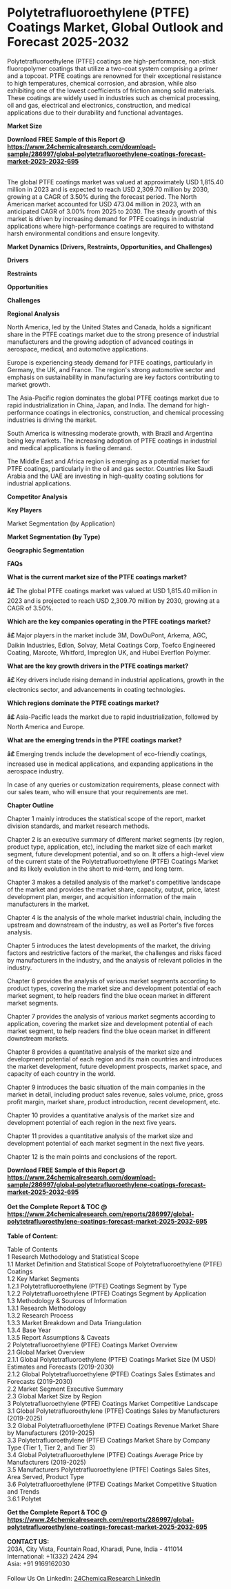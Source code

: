 <h1>Polytetrafluoroethylene (PTFE) Coatings Market, Global Outlook and Forecast 2025-2032</h1><p>Polytetrafluoroethylene (PTFE) coatings are high-performance, non-stick fluoropolymer coatings that utilize a two-coat system comprising a primer and a topcoat. PTFE coatings are renowned for their exceptional resistance to high temperatures, chemical corrosion, and abrasion, while also exhibiting one of the lowest coefficients of friction among solid materials. These coatings are widely used in industries such as chemical processing, oil and gas, electrical and electronics, construction, and medical applications due to their durability and functional advantages.</p><p>
<strong>Market Size</strong></p><p>
</p><div><b>Download FREE Sample of this Report @ 
            <a href="https://www.24chemicalresearch.com/download-sample/286997/global-polytetrafluoroethylene-coatings-forecast-market-2025-2032-695">
            https://www.24chemicalresearch.com/download-sample/286997/global-polytetrafluoroethylene-coatings-forecast-market-2025-2032-695</a></b></div><br><p>The global PTFE coatings market was valued at approximately USD 1,815.40 million in 2023 and is expected to reach USD 2,309.70 million by 2030, growing at a CAGR of 3.50% during the forecast period. The North American market accounted for USD 473.04 million in 2023, with an anticipated CAGR of 3.00% from 2025 to 2030. The steady growth of this market is driven by increasing demand for PTFE coatings in industrial applications where high-performance coatings are required to withstand harsh environmental conditions and ensure longevity.</p><p>
<strong>Market Dynamics (Drivers, Restraints, Opportunities, and Challenges)</strong></p><p>
<strong>Drivers</strong></p><p>
</p><p>
<strong>Restraints</strong></p><p>
</p><p>
<strong>Opportunities</strong></p><p>
</p><p>
<strong>Challenges</strong></p><p>
</p><p>
<strong>Regional Analysis</strong></p><p>
</p><p>
</p><p>North America, led by the United States and Canada, holds a significant share in the PTFE coatings market due to the strong presence of industrial manufacturers and the growing adoption of advanced coatings in aerospace, medical, and automotive applications.</p><p>
</p><p>
</p><p>Europe is experiencing steady demand for PTFE coatings, particularly in Germany, the UK, and France. The region's strong automotive sector and emphasis on sustainability in manufacturing are key factors contributing to market growth.</p><p>
</p><p>
</p><p>The Asia-Pacific region dominates the global PTFE coatings market due to rapid industrialization in China, Japan, and India. The demand for high-performance coatings in electronics, construction, and chemical processing industries is driving the market.</p><p>
</p><p>
</p><p>South America is witnessing moderate growth, with Brazil and Argentina being key markets. The increasing adoption of PTFE coatings in industrial and medical applications is fueling demand.</p><p>
</p><p>
</p><p>The Middle East and Africa region is emerging as a potential market for PTFE coatings, particularly in the oil and gas sector. Countries like Saudi Arabia and the UAE are investing in high-quality coating solutions for industrial applications.</p><p>
<strong>Competitor Analysis</strong></p><p>
<strong>Key Players</strong></p><p>
</p><p>
Market Segmentation (by Application)</p><p>
</p><p>
<strong>Market Segmentation (by Type)</strong></p><p>
</p><p>
<strong>Geographic Segmentation</strong></p><p>
</p><p>
<strong>FAQs</strong></p><p>
<strong>What is the current market size of the PTFE coatings market?</strong></p><p>
</p><p><strong>â£ </strong>The global PTFE coatings market was valued at USD 1,815.40 million in 2023 and is projected to reach USD 2,309.70 million by 2030, growing at a CAGR of 3.50%.</p><p>
<strong>Which are the key companies operating in the PTFE coatings market?</strong></p><p>
</p><p><strong>â£ </strong>Major players in the market include 3M, DowDuPont, Arkema, AGC, Daikin Industries, Edlon, Solvay, Metal Coatings Corp, Toefco Engineered Coating, Marcote, Whitford, Impreglon UK, and Hubei Everflon Polymer.</p><p>
<strong>What are the key growth drivers in the PTFE coatings market?</strong></p><p>
</p><p><strong>â£ </strong>Key drivers include rising demand in industrial applications, growth in the electronics sector, and advancements in coating technologies.</p><p>
<strong>Which regions dominate the PTFE coatings market?</strong></p><p>
</p><p><strong>â£ </strong>Asia-Pacific leads the market due to rapid industrialization, followed by North America and Europe.</p><p>
<strong>What are the emerging trends in the PTFE coatings market?</strong></p><p>
</p><p><strong>â£ </strong>Emerging trends include the development of eco-friendly coatings, increased use in medical applications, and expanding applications in the aerospace industry.</p><p>
</p><p>
</p><p>
In case of any queries or customization requirements, please connect with our sales team, who will ensure that your requirements are met.</p><p>
<strong>Chapter Outline</strong></p><p>
Chapter 1 mainly introduces the statistical scope of the report, market division standards, and market research methods.</p><p>
Chapter 2 is an executive summary of different market segments (by region, product type, application, etc), including the market size of each market segment, future development potential, and so on. It offers a high-level view of the current state of the Polytetrafluoroethylene (PTFE) Coatings Market and its likely evolution in the short to mid-term, and long term.</p><p>
Chapter 3 makes a detailed analysis of the market's competitive landscape of the market and provides the market share, capacity, output, price, latest development plan, merger, and acquisition information of the main manufacturers in the market.</p><p>
Chapter 4 is the analysis of the whole market industrial chain, including the upstream and downstream of the industry, as well as Porter's five forces analysis.</p><p>
Chapter 5 introduces the latest developments of the market, the driving factors and restrictive factors of the market, the challenges and risks faced by manufacturers in the industry, and the analysis of relevant policies in the industry.</p><p>
Chapter 6 provides the analysis of various market segments according to product types, covering the market size and development potential of each market segment, to help readers find the blue ocean market in different market segments.</p><p>
Chapter 7 provides the analysis of various market segments according to application, covering the market size and development potential of each market segment, to help readers find the blue ocean market in different downstream markets.</p><p>
Chapter 8 provides a quantitative analysis of the market size and development potential of each region and its main countries and introduces the market development, future development prospects, market space, and capacity of each country in the world.</p><p>
Chapter 9 introduces the basic situation of the main companies in the market in detail, including product sales revenue, sales volume, price, gross profit margin, market share, product introduction, recent development, etc.</p><p>
Chapter 10 provides a quantitative analysis of the market size and development potential of each region in the next five years.</p><p>
Chapter 11 provides a quantitative analysis of the market size and development potential of each market segment in the next five years.</p><p>
Chapter 12 is the main points and conclusions of the report.</p><div><b>Download FREE Sample of this Report @ 
            <a href="https://www.24chemicalresearch.com/download-sample/286997/global-polytetrafluoroethylene-coatings-forecast-market-2025-2032-695">
            https://www.24chemicalresearch.com/download-sample/286997/global-polytetrafluoroethylene-coatings-forecast-market-2025-2032-695</a></b></div><br><div><b>Get the Complete Report & TOC @ 
            <a href="https://www.24chemicalresearch.com/reports/286997/global-polytetrafluoroethylene-coatings-forecast-market-2025-2032-695">
            https://www.24chemicalresearch.com/reports/286997/global-polytetrafluoroethylene-coatings-forecast-market-2025-2032-695</a></b></div><br>
            <b>Table of Content:</b><p>Table of Contents<br />
1 Research Methodology and Statistical Scope<br />
1.1 Market Definition and Statistical Scope of Polytetrafluoroethylene (PTFE) Coatings<br />
1.2 Key Market Segments<br />
1.2.1 Polytetrafluoroethylene (PTFE) Coatings Segment by Type<br />
1.2.2 Polytetrafluoroethylene (PTFE) Coatings Segment by Application<br />
1.3 Methodology & Sources of Information<br />
1.3.1 Research Methodology<br />
1.3.2 Research Process<br />
1.3.3 Market Breakdown and Data Triangulation<br />
1.3.4 Base Year<br />
1.3.5 Report Assumptions & Caveats<br />
2 Polytetrafluoroethylene (PTFE) Coatings Market Overview<br />
2.1 Global Market Overview<br />
2.1.1 Global Polytetrafluoroethylene (PTFE) Coatings Market Size (M USD) Estimates and Forecasts (2019-2030)<br />
2.1.2 Global Polytetrafluoroethylene (PTFE) Coatings Sales Estimates and Forecasts (2019-2030)<br />
2.2 Market Segment Executive Summary<br />
2.3 Global Market Size by Region<br />
3 Polytetrafluoroethylene (PTFE) Coatings Market Competitive Landscape<br />
3.1 Global Polytetrafluoroethylene (PTFE) Coatings Sales by Manufacturers (2019-2025)<br />
3.2 Global Polytetrafluoroethylene (PTFE) Coatings Revenue Market Share by Manufacturers (2019-2025)<br />
3.3 Polytetrafluoroethylene (PTFE) Coatings Market Share by Company Type (Tier 1, Tier 2, and Tier 3)<br />
3.4 Global Polytetrafluoroethylene (PTFE) Coatings Average Price by Manufacturers (2019-2025)<br />
3.5 Manufacturers Polytetrafluoroethylene (PTFE) Coatings Sales Sites, Area Served, Product Type<br />
3.6 Polytetrafluoroethylene (PTFE) Coatings Market Competitive Situation and Trends<br />
3.6.1 Polytet</p><div><b>Get the Complete Report & TOC @ 
            <a href="https://www.24chemicalresearch.com/reports/286997/global-polytetrafluoroethylene-coatings-forecast-market-2025-2032-695">
            https://www.24chemicalresearch.com/reports/286997/global-polytetrafluoroethylene-coatings-forecast-market-2025-2032-695</a></b></div><br><b>CONTACT US:</b><br>
            203A, City Vista, Fountain Road, Kharadi, Pune, India - 411014<br>
            International: +1(332) 2424 294<br>
            Asia: +91 9169162030 <br><br>
            Follow Us On LinkedIn: <a href="https://www.linkedin.com/company/24chemicalresearch/">24ChemicalResearch LinkedIn</a>